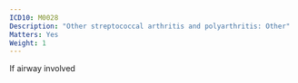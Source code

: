 ```yaml
---
ICD10: M0028
Description: "Other streptococcal arthritis and polyarthritis: Other"
Matters: Yes
Weight: 1
---
```

If airway involved
